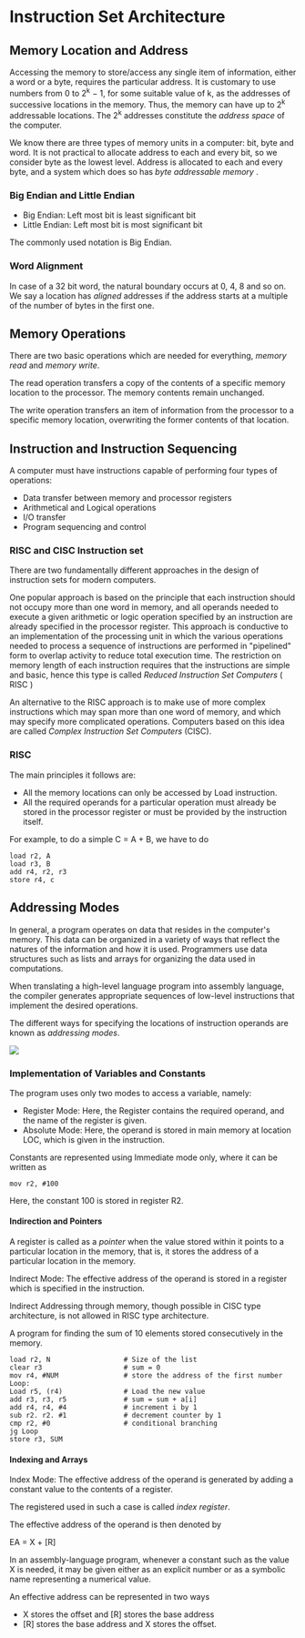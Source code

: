 # Instruction Set Architecture 

## Memory Location and Address

Accessing the memory to store/access any single item of information, either a word or a byte, requires the particular address. It is customary to use numbers from 0 to 2<sup>k</sup> − 1, for some suitable value of k, as the addresses of successive locations in the memory. Thus,  the memory can have up to 2<sup>k</sup> addressable locations. The 2<sup>k</sup> addresses constitute the *address space* of the computer.

We know there are three types of memory units in a computer: bit, byte and word. It is not practical to allocate address to each and every bit, so we consider byte as the lowest level. Address is allocated to each and every byte, and a system which does so has *byte addressable  memory* .

### Big Endian and Little Endian

* Big Endian: Left most bit is least significant bit
* Little Endian: Left most bit is most significant bit

The commonly used notation is Big Endian. 

### Word Alignment

In case of a 32 bit word, the natural boundary occurs at 0, 4, 8 and so on. We say a location has *aligned* addresses if the address starts at a multiple of the number of bytes in the first one. 

## Memory Operations

There are two basic operations which are needed for everything, *memory read* and *memory write*. 

The read operation transfers a copy of the contents of a specific memory location to the processor. The memory contents remain unchanged. 

The write operation transfers an item of information from the processor to a specific memory location, overwriting the former contents of that location.

## Instruction and Instruction Sequencing

A computer must have instructions capable of performing four types of operations:

* Data transfer between memory and processor registers
* Arithmetical and Logical operations
* I/O transfer
* Program sequencing and control

### RISC and CISC Instruction set

There are two fundamentally different approaches in the design of instruction sets for modern computers. 

One popular approach is based on the principle that each instruction should not occupy more than one word in memory, and all operands needed to execute a given arithmetic or logic operation specified by an instruction are already specified in the processor register. This approach is conductive to an implementation of the processing unit in which the various operations needed to process a sequence of instructions are performed in "pipelined" form to overlap activity to reduce total execution time. The restriction on memory length of each instruction requires that the instructions are simple and basic, hence this type is called *Reduced Instruction Set Computers* ( RISC )

An alternative to the RISC approach is to make use of more complex instructions which may span more than one word of memory, and which may specify more complicated operations. Computers based on this idea are called *Complex Instruction Set Computers* (CISC).

### RISC

The main principles it follows are:

* All the memory locations can only be accessed by Load instruction.
* All the required operands for a particular operation must already be stored in the processor register or must be provided by the instruction itself.

For example, to do a simple C = A + B, we have to do 

```
load r2, A
load r3, B
add r4, r2, r3
store r4, c
```

## Addressing Modes

In general, a program operates on data that resides in the computer's memory. This data can be organized in a variety of ways that reflect the natures of the information and how it is used. Programmers use data structures such as lists and arrays for organizing the data used in computations. 

When translating a high-level language program into assembly language, the compiler generates appropriate sequences of low-level instructions that implement the desired operations.

The different ways for specifying the locations of instruction operands are known as *addressing modes*.

![](D:\CSO\Notes\Images\Addressing_Modes.png)

### Implementation of Variables and Constants

The program uses only two modes to access a variable, namely:

* Register Mode: Here, the Register contains the required operand, and the name of the register is given.
* Absolute Mode: Here, the operand is stored in main memory at location LOC, which is given in the instruction.

Constants are represented using Immediate mode only, where it can be written as

```
mov r2, #100
```

Here, the constant 100 is stored in register R2.

#### Indirection and Pointers

A register is called as a *pointer* when the value stored within it points to a particular location in the memory, that is, it stores the address of a particular location in the memory.

Indirect Mode: The effective address of the operand is stored in a register which is specified in the instruction.

Indirect Addressing through memory, though possible in CISC type architecture, is not allowed in RISC type architecture. 

A program for finding the sum of 10 elements stored consecutively in the memory.

```assembly
load r2, N					# Size of the list
clear r3					# sum = 0
mov r4, #NUM				# store the address of the first number
Loop:
Load r5, (r4)				# Load the new value
add r3, r3, r5				# sum = sum + a[i]
add r4, r4, #4				# increment i by 1
sub r2. r2. #1				# decrement counter by 1
cmp r2, #0					# conditional branching
jg Loop
store r3, SUM				
```

#### Indexing and Arrays

Index Mode: The effective address of the operand is generated by adding a constant value to the contents of a register.

The registered used in such a case is called *index register*.

The effective address of the operand is then denoted by

EA = X + [R]

In an assembly-language program, whenever a constant such as the value X is needed, it may be given either as an explicit number or as a symbolic name representing a numerical value.

An effective address can be represented in two ways

* X stores the offset and [R] stores the base address
* [R] stores the base address and X stores the offset.

